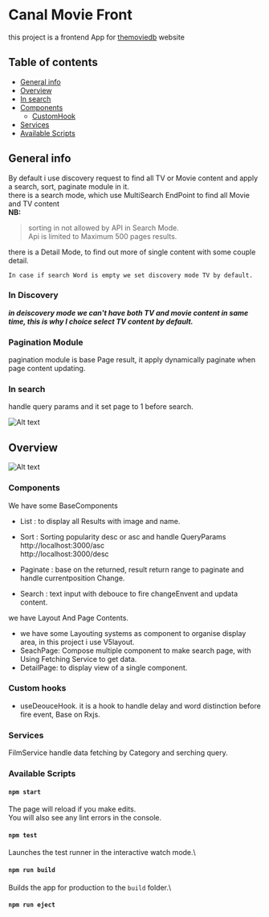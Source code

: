 # Canal Movie Front  

 this project is a frontend App for [themoviedb](https://developers.themoviedb.org/3/movies/get-movie-videos) website

## Table of contents

* [General info](#general-info)
* [Overview](#overview)
* [In search](#in-search)
* [Components](#components)
  * [CustomHook](#custom-hooks)
* [Services](#services)
* [Available Scripts](#available-scripts)

## General info

By default i use discovery request to find all TV or Movie content and apply a search, sort, paginate module in it.  
there is a search mode, which use MultiSearch EndPoint  to find all Movie and TV content  
**NB:**  
 >sorting in not allowed by API in Search Mode.  
 >Api is limited to Maximum 500 pages results.  

there is a Detail Mode, to find out more of single content with some couple detail.

```In case if search Word is empty we set discovery mode TV by default.```

### In Discovery

 ***in deiscovery mode we can't have both  TV and movie content in same time, this is why I choice select TV content by default.*** 

### Pagination Module

pagination module is base Page result, it apply dynamically paginate when page content updating.

### In search
handle query params and it set page to 1 before search.

![Alt text](documents/search.PNG)

## Overview

![Alt text](documents/overview.PNG)

### Components

  We have some BaseComponents

* List : to display all Results with image and name.
* Sort : Sorting popularity desc or asc and handle QueryParams  
  http://localhost:3000/asc  
  http://localhost:3000/desc

* Paginate : base on the returned, result return range to paginate and handle currentposition Change.
* Search : text input with debouce to fire changeEnvent and updata content.  

we have Layout And Page Contents.

* we have some Layouting systems as component to organise display area, in this project i use V5layout.  
* SeachPage: Compose multiple component to make search page, with Using Fetching Service to get data.
* DetailPage: to display view of a single component.

### Custom hooks

* useDeouceHook. it is a hook to handle delay and word distinction before fire event, Base on Rxjs.
  
### Services

  FilmService handle data fetching by Category and serching query.

### Available Scripts

#### `npm start`

The page will reload if you make edits.\
You will also see any lint errors in the console.

#### `npm test`

Launches the test runner in the interactive watch mode.\

#### `npm run build`

Builds the app for production to the `build` folder.\

#### `npm run eject`
